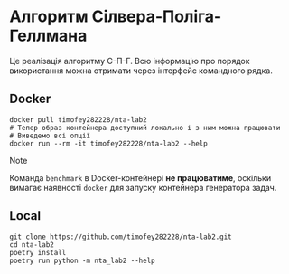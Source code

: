 # Алгоритм Сілвера-Поліга-Геллмана

Це реалізація алгоритму С-П-Г.
Всю інформацію про порядок використання можна отримати
через інтерфейс командного рядка.

## Docker

```shell
docker pull timofey282228/nta-lab2
# Тепер образ контейнера доступний локально і з ним можна працювати
# Виведемо всі опції
docker run --rm -it timofey282228/nta-lab2 --help
```

> [!NOTE]
> Команда `benchmark` в Docker-контейнері __не працюватиме__,
> оскільки вимагає наявності `docker` для запуску контейнера генератора задач.

## Local

```shell
git clone https://github.com/timofey282228/nta-lab2.git
cd nta-lab2
poetry install
poetry run python -m nta_lab2 --help
```
